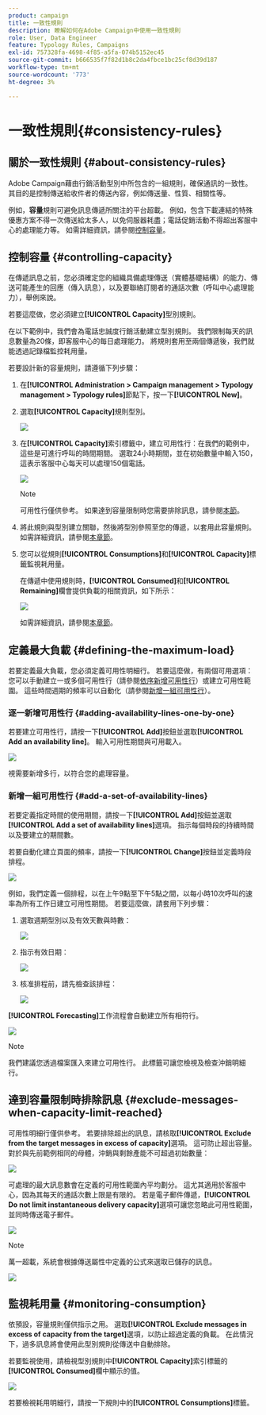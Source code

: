 ```yaml
---
product: campaign
title: 一致性規則
description: 瞭解如何在Adobe Campaign中使用一致性規則
role: User, Data Engineer
feature: Typology Rules, Campaigns
exl-id: 757328fa-4698-4f85-a5fa-074b5152ec45
source-git-commit: b666535f7f82d1b8c2da4fbce1bc25cf8d39d187
workflow-type: tm+mt
source-wordcount: '773'
ht-degree: 3%

---
```


# 一致性規則{#consistency-rules}

## 關於一致性規則 {#about-consistency-rules}

Adobe Campaign藉由行銷活動型別中所包含的一組規則，確保通訊的一致性。 其目的是控制傳送給收件者的傳送內容，例如傳送量、性質、相關性等。

例如，**容量**&#x200B;規則可避免訊息傳遞所關注的平台超載。 例如，包含下載連結的特殊優惠方案不得一次傳送給太多人，以免伺服器耗盡；電話促銷活動不得超出客服中心的處理能力等。 如需詳細資訊，請參閱[控制容量](#controlling-capacity)。

## 控制容量 {#controlling-capacity}

在傳遞訊息之前，您必須確定您的組織具備處理傳送（實體基礎結構）的能力、傳送可能產生的回應（傳入訊息），以及要聯絡訂閱者的通話次數（呼叫中心處理能力），舉例來說。

若要這麼做，您必須建立&#x200B;**[!UICONTROL Capacity]**&#x200B;型別規則。

在以下範例中，我們會為電話忠誠度行銷活動建立型別規則。 我們限制每天的訊息數量為20條，即客服中心的每日處理能力。 將規則套用至兩個傳遞後，我們就能透過記錄檔監控耗用量。

若要設計新的容量規則，請遵循下列步驟：

1. 在&#x200B;**[!UICONTROL Administration > Campaign management > Typology management > Typology rules]**&#x200B;節點下，按一下&#x200B;**[!UICONTROL New]**。
1. 選取&#x200B;**[!UICONTROL Capacity]**&#x200B;規則型別。

   ![](assets/campaign_opt_create_capacity_01.png)

1. 在&#x200B;**[!UICONTROL Capacity]**&#x200B;索引標籤中，建立可用性行：在我們的範例中，這些是可進行呼叫的時間期間。 選取24小時期間，並在初始數量中輸入150，這表示客服中心每天可以處理150個電話。

   ![](assets/campaign_opt_create_capacity_02.png)

   >[!NOTE]
   >
   >可用性行僅供參考。 如果達到容量限制時您需要排除訊息，請參閱[本節](#exclude-messages-when-capacity-limit-reached)。

1. 將此規則與型別建立關聯，然後將型別參照至您的傳遞，以套用此容量規則。 如需詳細資訊，請參閱[本章節](applying-rules.md#applying-a-typology-to-a-delivery)。
1. 您可以從規則&#x200B;**[!UICONTROL Consumptions]**&#x200B;和&#x200B;**[!UICONTROL Capacity]**&#x200B;標籤監視耗用量。

   在傳遞中使用規則時，**[!UICONTROL Consumed]**&#x200B;和&#x200B;**[!UICONTROL Remaining]**&#x200B;欄會提供負載的相關資訊，如下所示：

   ![](assets/campaign_opt_create_capacity_03.png)

   如需詳細資訊，請參閱[本章節](#monitoring-consumption)。

## 定義最大負載 {#defining-the-maximum-load}

若要定義最大負載，您必須定義可用性明細行。 若要這麼做，有兩個可用選項：您可以手動建立一或多個可用性行（請參閱[依序新增可用性行](#adding-availability-lines-one-by-one)）或建立可用性範圍。 這些時間週期的頻率可以自動化（請參閱[新增一組可用性行](#add-a-set-of-availability-lines)）。

### 逐一新增可用性行 {#adding-availability-lines-one-by-one}

若要建立可用性行，請按一下&#x200B;**[!UICONTROL Add]**&#x200B;按鈕並選取&#x200B;**[!UICONTROL Add an availability line]**。 輸入可用性期間與可用載入。

![](assets/campaign_opt_create_capacity_02.png)

視需要新增多行，以符合您的處理容量。

### 新增一組可用性行 {#add-a-set-of-availability-lines}

若要定義指定時間的使用期間，請按一下&#x200B;**[!UICONTROL Add]**&#x200B;按鈕並選取&#x200B;**[!UICONTROL Add a set of availability lines]**&#x200B;選項。 指示每個時段的持續時間以及要建立的期間數。

若要自動化建立頁面的頻率，請按一下&#x200B;**[!UICONTROL Change]**&#x200B;按鈕並定義時段排程。

![](assets/campaign_opt_create_capacity_07.png)

例如，我們定義一個排程，以在上午9點至下午5點之間，以每小時10次呼叫的速率為所有工作日建立可用性期間。 若要這麼做，請套用下列步驟：

1. 選取週期型別以及有效天數與時數：

   ![](assets/campaign_opt_create_capacity_08.png)

1. 指示有效日期：

   ![](assets/campaign_opt_create_capacity_09.png)

1. 核准排程前，請先檢查該排程：

   ![](assets/campaign_opt_create_capacity_10.png)

**[!UICONTROL Forecasting]**&#x200B;工作流程會自動建立所有相符行。

![](assets/campaign_opt_create_capacity_12.png)

>[!NOTE]
>
>我們建議您透過檔案匯入來建立可用性行。 此標籤可讓您檢視及檢查沖銷明細行。

## 達到容量限制時排除訊息 {#exclude-messages-when-capacity-limit-reached}

可用性明細行僅供參考。 若要排除超出的訊息，請核取&#x200B;**[!UICONTROL Exclude from the target messages in excess of capacity]**&#x200B;選項。 這可防止超出容量。 對於與先前範例相同的母體，沖銷與剩餘產能不可超過初始數量：

![](assets/campaign_opt_create_capacity_04.png)

可處理的最大訊息數會在定義的可用性範圍內平均劃分。 這尤其適用於客服中心，因為其每天的通話次數上限是有限的。 若是電子郵件傳遞，**[!UICONTROL Do not limit instantaneous delivery capacity]**&#x200B;選項可讓您忽略此可用性範圍，並同時傳送電子郵件。

![](assets/campaign_opt_create_capacity_05.png)

>[!NOTE]
>
>萬一超載，系統會根據傳送屬性中定義的公式來選取已儲存的訊息。

![](assets/campaign_opt_create_capacity_06.png)

## 監視耗用量 {#monitoring-consumption}

依預設，容量規則僅供指示之用。 選取&#x200B;**[!UICONTROL Exclude messages in excess of capacity from the target]**&#x200B;選項，以防止超過定義的負載。 在此情況下，過多訊息將會使用此型別規則從傳送中自動排除。

若要監視使用，請檢視型別規則中&#x200B;**[!UICONTROL Capacity]**&#x200B;索引標籤的&#x200B;**[!UICONTROL Consumed]**&#x200B;欄中顯示的值。

![](assets/campaign_opt_create_capacity_04.png)

若要檢視耗用明細行，請按一下規則中的&#x200B;**[!UICONTROL Consumptions]**&#x200B;標籤。
